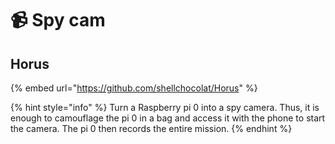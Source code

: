 # 📹 Spy cam

## Horus

{% embed url="https://github.com/shellchocolat/Horus" %}

{% hint style="info" %}
Turn a Raspberry pi 0 into a spy camera. Thus, it is enough to camouflage the pi 0 in a bag and access it with the phone to start the camera. The pi 0 then records the entire mission.
{% endhint %}
